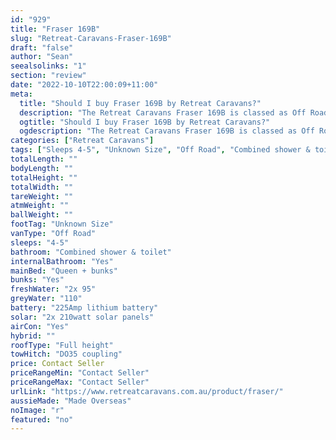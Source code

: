 ```yaml
---
id: "929"
title: "Fraser 169B"
slug: "Retreat-Caravans-Fraser-169B"
draft: "false"
author: "Sean"
seealsolinks: "1"
section: "review"
date: "2022-10-10T22:00:09+11:00"
meta:
  title: "Should I buy Fraser 169B by Retreat Caravans?"
  description: "The Retreat Caravans Fraser 169B is classed as Off Road, and sleeps 4-5 people. It is Made Overseas and comes in at Unknown Size. It generally has Combined shower & toilet."
  ogtitle: "Should I buy Fraser 169B by Retreat Caravans?"
  ogdescription: "The Retreat Caravans Fraser 169B is classed as Off Road, and sleeps 4-5 people. It is Made Overseas and comes in at Unknown Size. It generally has Combined shower & toilet."
categories: ["Retreat Caravans"]
tags: ["Sleeps 4-5", "Unknown Size", "Off Road", "Combined shower & toilet", "Full height", "Price Unknown", "Made Overseas"]
totalLength: ""
bodyLength: ""
totalHeight: ""
totalWidth: ""
tareWeight: ""
atmWeight: ""
ballWeight: ""
footTag: "Unknown Size"
vanType: "Off Road"
sleeps: "4-5"
bathroom: "Combined shower & toilet"
internalBathroom: "Yes"
mainBed: "Queen + bunks"
bunks: "Yes"
freshWater: "2x 95"
greyWater: "110"
battery: "225Amp lithium battery"
solar: "2x 210watt solar panels"
airCon: "Yes"
hybrid: ""
roofType: "Full height"
towHitch: "DO35 coupling"
price: Contact Seller
priceRangeMin: "Contact Seller"
priceRangeMax: "Contact Seller"
urlLink: "https://www.retreatcaravans.com.au/product/fraser/"
aussieMade: "Made Overseas"
noImage: "r"
featured: "no"
---
```


